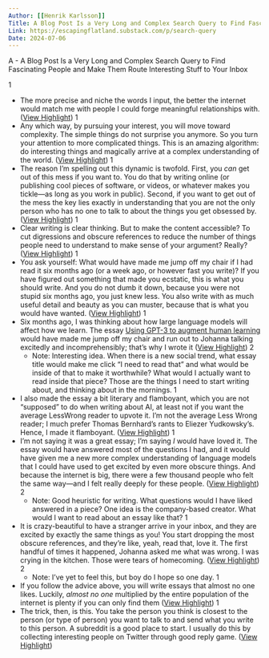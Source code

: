 ```yaml
---
Author: [[Henrik Karlsson]]
Title: A Blog Post Is a Very Long and Complex Search Query to Find Fascinating People and Make Them Route Interesting Stuff to Your Inbox
Link: https://escapingflatland.substack.com/p/search-query
Date: 2024-07-06
---
```

A - A Blog Post Is a Very Long and Complex Search Query to Find Fascinating People and Make Them Route Interesting Stuff to Your Inbox

1
- The more precise and niche the words I input, the better the internet would match me with people I could forge meaningful relationships with. ([View Highlight](https://read.readwise.io/read/01gsp25fd7dam3r9ewe6d9vppr))
1
- Any which way, by pursuing your interest, you will move toward complexity. The simple things do not surprise you anymore. So you turn your attention to more complicated things. This is an amazing algorithm: do interesting things and magically arrive at a complex understanding of the world. ([View Highlight](https://read.readwise.io/read/01gsp28f1zfaqwc8bxyzx1d10v))
1
- The reason I’m spelling out this dynamic is twofold. First, you *can* get out of this mess if you want to. You do that by writing online (or publishing cool pieces of software, or videos, or whatever makes you tickle—as long as you work in public). Second, if you want to get out of the mess the key lies exactly in understanding that you are not the only person who has no one to talk to about the things you get obsessed by. ([View Highlight](https://read.readwise.io/read/01gsp2b76enr22bg1snjr1q1fs))
1
- Clear writing is clear thinking. But to make the content accessible? To cut digressions and obscure references to reduce the number of things people need to understand to make sense of your argument? Really? ([View Highlight](https://read.readwise.io/read/01gsp2bwg6bmrmpyptb59ep5jp))
1
- You ask yourself: What would have made me jump off my chair if I had read it six months ago (or a week ago, or however fast you write)? If you have figured out something that made you ecstatic, this is what you should write. And you do not dumb it down, because you were not stupid six months ago, you just knew less. You also write with as much useful detail and beauty as you can muster, because that is what you would have wanted. ([View Highlight](https://read.readwise.io/read/01gsp2ddfavkmgt1pxkm59ka1b))
1
- Six months ago, I was thinking about how large language models will affect how we learn. The essay [Using GPT-3 to augment human learning](https://escapingflatland.substack.com/p/gpt-3) would have made me jump off my chair and run out to Johanna talking excitedly and incomprehensibly; that’s why I wrote it ([View Highlight](https://read.readwise.io/read/01gsp2dty3chg9z3s2xxajsr0z))
2
    - Note: Interesting idea. When there is a new social trend, what essay title would make me click “I need to read that” and what would be inside of that to make it worthwhile? What would I actually want to read inside that piece?
      Those are the things I need to start writing about, and thinking about in the mornings.
1
- I also made the essay a bit literary and flamboyant, which you are not “supposed” to do when writing about AI, at least not if you want the average LessWrong reader to upvote it. I’m not the average Less Wrong reader; I much prefer Thomas Bernhard’s rants to Eliezer Yudkowsky’s. Hence, I made it flamboyant. ([View Highlight](https://read.readwise.io/read/01gsp2h6dvwr7fb6gnv23eh4yk))
1
- I’m not saying it was a great essay; I’m saying *I* would have loved it. The essay would have answered most of the questions I had, and it would have given me a new more complex understanding of language models that I could have used to get excited by even more obscure things. And because the internet is big, there were a few thousand people who felt the same way—and I felt really deeply for these people. ([View Highlight](https://read.readwise.io/read/01gsp2hqkd80gp04x1brq09h5c))
2
    - Note: Good heuristic for writing. What questions would I have liked answered in a piece? 
      One idea is the company-based creator. What would I want to read about an essay like that?
1
- It is crazy-beautiful to have a stranger arrive in your inbox, and they are excited by exactly the same things as you! You start dropping the most obscure references, and they’re like, yeah, read that, love it. The first handful of times it happened, Johanna asked me what was wrong. I was crying in the kitchen.
  Those were tears of homecoming. ([View Highlight](https://read.readwise.io/read/01gsp2jz2kswdg3300qxq109nw))
2
    - Note: I’ve yet to feel this, but boy do I hope so one day.
1
- If you follow the advice above, you will write essays that almost no one likes.
  Luckily, *almost no one* multiplied by the entire population of the internet is plenty if you can only find them ([View Highlight](https://read.readwise.io/read/01gsp4kh02h1jtgmwrvvpzwpm9))
1
- The trick, then, is this. You take the person you think is closest to the person (or type of person) you want to talk to and send what you write to this person. A subreddit is a good place to start. I usually do this by collecting interesting people on Twitter through good reply game. ([View Highlight](https://read.readwise.io/read/01gsprc1ctsj70bd2tx84vmge7))
